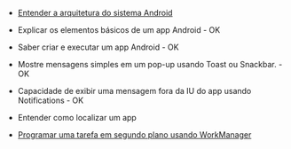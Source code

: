 - [Entender a arquitetura do sistema Android](https://developer.android.com/guide/platform?hl=pt-br)

- Explicar os elementos básicos de um app Android - OK

- Saber criar e executar um app Android - OK

- Mostre mensagens simples em um pop-up usando Toast ou Snackbar. - OK

- Capacidade de exibir uma mensagem fora da IU do app usando Notifications - OK

- Entender como localizar um app

- [Programar uma tarefa em segundo plano usando WorkManager](https://developer.android.com/codelabs/android-workmanager#0)